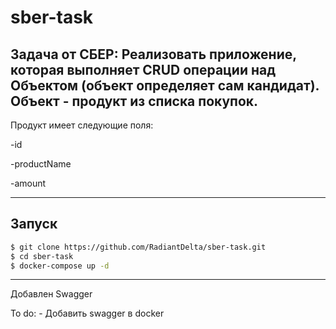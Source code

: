 # sber-task
Задача от СБЕР: Реализовать приложение, которая выполняет CRUD операции над Объектом (объект определяет сам кандидат).
Объект - продукт из списка покупок.
---

Продукт имеет следующие поля:

-id

-productName

-amount

---
Запуск
---

```bash
$ git clone https://github.com/RadiantDelta/sber-task.git
$ cd sber-task
$ docker-compose up -d
```

---
Добавлен Swagger

To do: - Добавить swagger в docker